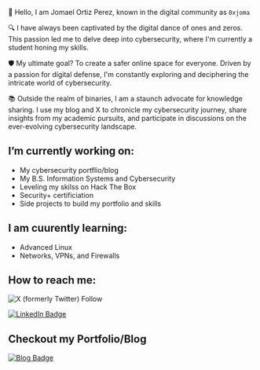 👋 Hello, I am Jomael Ortiz Perez, known in the digital community as `0xjoma`

🔍 I have always been captivated by the digital dance of ones and zeros. This passion led me to delve deep into cybersecurity, where I'm currently a student honing my skills. 

🛡️ My ultimate goal? To create a safer online space for everyone. Driven by a passion for digital defense, I'm constantly exploring and deciphering the intricate world of cybersecurity.

📚 Outside the realm of binaries, I am a staunch advocate for knowledge sharing. I use my blog and X to chronicle my cybersecurity journey, share insights from my academic pursuits, and participate in discussions on the ever-evolving cybersecurity landscape.

## I’m currently working on:
* My cybersecurity portflio/blog
* My B.S. Information Systems and Cybersecurity
* Leveling my skilss on Hack The Box
* Security+ certificiation
* Side projects to build my portfolio and skills

## I am cuurently learning:
* Advanced Linux
* Networks, VPNs, and Firewalls

## How to reach me: 
![X (formerly Twitter) Follow](https://img.shields.io/twitter/follow/0xjoma)

[![LinkedIn Badge](https://img.shields.io/badge/LinkedIn-Profile-blue)](https://www.linkedin.com/in/jomael-ortiz-perez-1384ba27b/)

## Checkout my Portfolio/Blog

[![Blog Badge](https://img.shields.io/badge/Blog-Visit-brightgreen)](https://0xjoma.github.io/)
